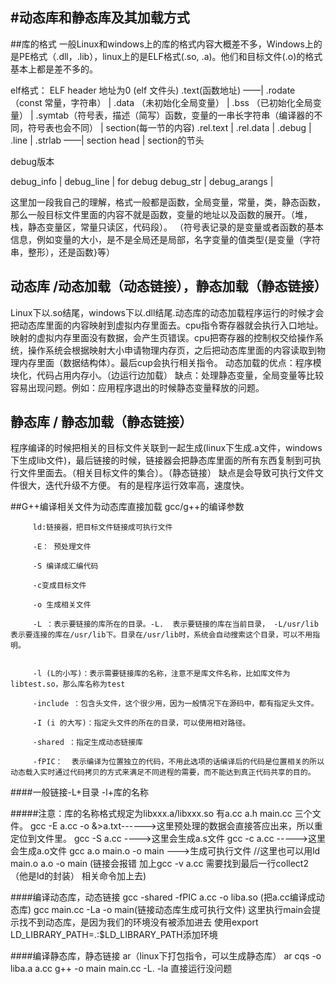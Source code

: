 #动态库和静态库及其加载方式
--------------------
##库的格式
一般Linux和windows上的库的格式内容大概差不多，Windows上的是PE格式（.dll，.lib），linux上的是ELF格式(.so, .a)。他们和目标文件(.o)的格式基本上都是差不多的。

elf格式：
ELF header 地址为0 (elf 文件头)
.text(函数地址) ——|
.rodate（const 常量，字符串）      |
.data （未初始化全局变量）       |
.bss （已初始化全局变量）        |
.symtab（符号表，描述（简写）函数，变量的一串长字符串（编译器的不同，符号表也会不同）      |   section(每一节的内容)
.rel.text    |
.rel.data    |
.debug       |
.line        |
.strlab      ——|
section head | section的节头

debug版本
        
debug_info   |
debug_line   | for debug
debug_str    |
debug_arangs |


这里加一段我自己的理解，格式一般都是函数，全局变量，常量，类，静态函数，那么一般目标文件里面的内容不就是函数，变量的地址以及函数的展开。（堆，栈，静态变量区，常量只读区，代码段）。
（符号表记录的是变量或者函数的基本信息，例如变量的大小，是不是全局还是局部，名字变量的值类型{是变量（字符串，整形），还是函数}等）

动态库 /动态加载（动态链接），静态加载（静态链接）
----------------
Linux下以.so结尾，windows下以.dll结尾.动态库的动态加载程序运行的时候才会把动态库里面的内容映射到虚拟内存里面去。cpu指令寄存器就会执行入口地址。映射的虚拟内存里面没有数据，会产生页错误。cpu把寄存器的控制权交给操作系统，操作系统会根据映射大小申请物理内存页，之后把动态库里面的内容读取到物理内存里面（数据结构体）。最后cup会执行相关指令。
动态加载的优点：程序模块化，代码占用内存小。（边运行边加载）
缺点：处理静态变量，全局变量等比较容易出现问题。例如：应用程序退出的时候静态变量释放的问题。





静态库 / 静态加载（静态链接）
----------
程序编译的时候把相关的目标文件关联到一起生成(linux下生成.a文件，windows下生成lib文件)，最后链接的时候，链接器会把静态库里面的所有东西复制到可执行文件里面去。（相关目标文件的集合）。（静态链接）
缺点是会导致可执行文件文件很大，迭代升级不方便。
有的是程序运行效率高，速度快。

##G++编译相关文件为动态库直接加载
gcc/g++的编译参数

```
     ld:链接器，把目标文件链接成可执行文件

     -E： 预处理文件  

     -S 编译成汇编代码 

     -c变成目标文件

     -o 生成相关文件
 
     -L ：表示要链接的库所在的目录。-L.  表示要链接的库在当前目录， -L/usr/lib 表示要连接的库在/usr/lib下。目录在/usr/lib时，系统会自动搜索这个目录，可以不用指明。


     -l (L的小写)：表示需要链接库的名称，注意不是库文件名称，比如库文件为 libtest.so，那么库名称为test

     -include ：包含头文件，这个很少用，因为一般情况下在源码中，都有指定头文件。

     -I (i 的大写)：指定头文件的所在的目录，可以使用相对路径。

     -shared ：指定生成动态链接库

     -fPIC：  表示编译为位置独立的代码，不用此选项的话编译后的代码是位置相关的所以动态载入实时通过代码拷贝的方式来满足不同进程的需要，而不能达到真正代码共享的目的。

```
####一般链接-L+目录 -l+库的名称

#####注意：库的名称格式规定为libxxx.a/libxxx.so
有a.cc a.h main.cc 三个文件。
gcc -E a.cc -o &>a.txt------>这里预处理的数据会直接答应出来，所以重定位到文件里。
gcc -S a.cc  ---->这里会生成a.s文件
gcc -c a.cc ----->这里会生成a.o文件
gcc a.o main.o -o main --->生成可执行文件 //这里也可以用ld main.o a.o -o main (链接会报错 加上gcc -v a.cc 需要找到最后一行collect2（他是ld的封装） 相关命令加上去) 


####编译动态库，动态链接
gcc -shared -fPIC a.cc -o liba.so (把a.cc编译成动态库)
gcc main.cc -La -o main(链接动态库生成可执行文件)
这里执行main会提示找不到动态库，是因为我们的环境没有被添加进去 使用export LD_LIBRARY_PATH=.:$LD_LIBRARY_PATH添加环境

####编译静态库，静态链接
ar（linux下打包指令，可以生成静态库）
ar cqs -o liba.a a.cc
g++ -o main main.cc -L. -la
直接运行没问题



